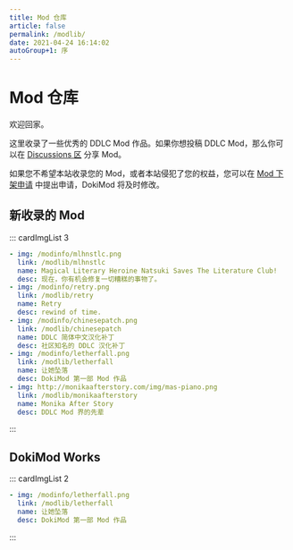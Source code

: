 ```yaml
---
title: Mod 仓库
article: false
permalink: /modlib/
date: 2021-04-24 16:14:02
autoGroup+1: 序
---
```

# Mod 仓库
欢迎回家。

这里收录了一些优秀的 DDLC Mod 作品。如果你想投稿 DDLC Mod，那么你可以在 [Discussions 区](https://github.com/imgradeone/revolution/discussions/categories/mod-投稿-mod-submission) 分享 Mod。

如果您不希望本站收录您的 Mod，或者本站侵犯了您的权益，您可以在 [Mod 下架申请](https://github.com/imgradeone/revolution/discussions/categories/mod-takedown-request-mod-下架申请) 中提出申请，DokiMod 将及时修改。

## 新收录的 Mod

::: cardImgList 3
```yaml
- img: /modinfo/mlhnstlc.png
  link: /modlib/mlhnstlc
  name: Magical Literary Heroine Natsuki Saves The Literature Club!
  desc: 现在，你有机会修复一切糟糕的事物了。
- img: /modinfo/retry.png
  link: /modlib/retry
  name: Retry
  desc: rewind of time.
- img: /modinfo/chinesepatch.png
  link: /modlib/chinesepatch
  name: DDLC 简体中文汉化补丁
  desc: 社区知名的 DDLC 汉化补丁
- img: /modinfo/letherfall.png
  link: /modlib/letherfall
  name: 让她坠落
  desc: DokiMod 第一部 Mod 作品
- img: http://monikaafterstory.com/img/mas-piano.png
  link: /modlib/monikaafterstory
  name: Monika After Story
  desc: DDLC Mod 界的先辈
```
:::

## DokiMod Works

::: cardImgList 2
```yaml
- img: /modinfo/letherfall.png
  link: /modlib/letherfall
  name: 让她坠落
  desc: DokiMod 第一部 Mod 作品
```
:::